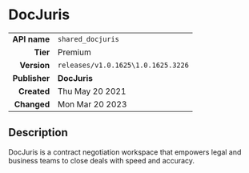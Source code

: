 # DocJuris
| | |
|-:|-|
|**API name**|`shared_docjuris`|
|**Tier**|Premium|
|**Version**|`releases/v1.0.1625\1.0.1625.3226`|
|**Publisher**|**DocJuris**|
|**Created**|Thu May 20 2021|
|**Changed**|Mon Mar 20 2023|

## Description
DocJuris is a contract negotiation workspace that empowers legal and business teams to close deals with speed and accuracy.
